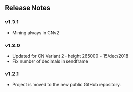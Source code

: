 ## Release Notes

### v1.3.1

- Mining always in CNv2

### v1.3.0

- Updated for CN Variant 2 - height 265000 ~ 15/dec/2018
- Fix number of decimals in sendframe

### v1.2.1

- Project is moved to the new public GitHub repository.

